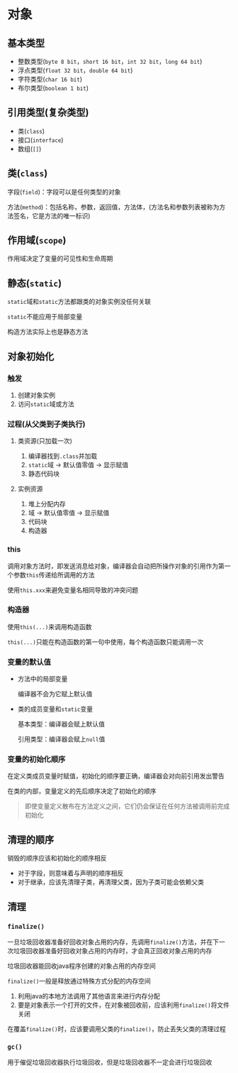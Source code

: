 # 对象

## 基本类型

* 整数类型(`byte 8 bit`，`short 16 bit`，`int 32 bit`，`long 64 bit`)
* 浮点类型(`float 32 bit`，`double 64 bit`)
* 字符类型(`char 16 bit`)
* 布尔类型(`boolean 1 bit`)

## 引用类型(复杂类型)

* 类(`class`)
* 接口(`interface`)
* 数组(`[]`)

## 类(`class`)

字段(`field`)：字段可以是任何类型的对象

方法(`method`)：包括名称，参数，返回值，方法体，(方法名和参数列表被称为方法签名，它是方法的唯一标识)

## 作用域(`scope`)

作用域决定了变量的可见性和生命周期

## 静态(`static`)

`static`域和`static`方法都跟类的对象实例没任何关联

`static`不能应用于局部变量

构造方法实际上也是静态方法

## 对象初始化

### 触发

1. 创建对象实例
2. 访问`static`域或方法

### 过程(从父类到子类执行)

1. 类资源(只加载一次)
    1. 编译器找到`.class`并加载
    2. `static`域 -> 默认值零值 -> 显示赋值
    3. 静态代码块

2. 实例资源
    1. 堆上分配内存
    2. 域 -> 默认值零值 -> 显示赋值
    3. 代码块
    4. 构造器

### this

调用对象方法时，即发送消息给对象，编译器会自动把所操作对象的引用作为第一个参数`this`传递给所调用的方法

使用`this.xxx`来避免变量名相同导致的冲突问题

### 构造器

使用`this(...)`来调用构造函数

`this(...)`只能在构造函数的第一句中使用，每个构造函数只能调用一次

### 变量的默认值

* 方法中的局部变量

  编译器不会为它赋上默认值

* 类的成员变量和`static`变量

  基本类型：编译器会赋上默认值

  引用类型：编译器会赋上`null`值

### 变量的初始化顺序

在定义类成员变量时赋值，初始化的顺序要正确，编译器会对向前引用发出警告

在类的内部，变量定义的先后顺序决定了初始化的顺序

> 即使变量定义散布在方法定义之间，它们仍会保证在任何方法被调用前完成初始化

## 清理的顺序

销毁的顺序应该和初始化的顺序相反

* 对于字段，则意味着与声明的顺序相反
* 对于继承，应该先清理子类，再清理父类，因为子类可能会依赖父类

## 清理

### `finalize()`

一旦垃圾回收器准备好回收对象占用的内存，先调用`finalize()`方法，并在下一次垃圾回收器准备好回收对象占用的内存时，才会真正回收对象占用的内存

垃圾回收器能回收java程序创建的对象占用的内存空间

`finalize()`一般是释放通过特殊方式分配的内存空间

  1. 利用java的本地方法调用了其他语言来进行内存分配
  2. 要是对象表示一个打开的文件，在对象被回收前，应该利用`finalize()`将文件关闭

在覆盖`finalize()`时，应该要调用父类的`finalize()`，防止丢失父类的清理过程

### `gc()`

用于催促垃圾回收器执行垃圾回收，但是垃圾回收器不一定会进行垃圾回收
